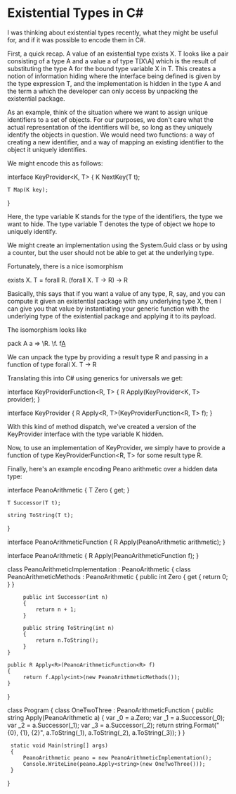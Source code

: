 # Existential Types in C#

I was thinking about existential types recently, what they might be useful for, and if it was possible to encode them in C#.

First, a quick recap. A value of an existential type exists X. T looks like a pair consisting of a type A and a value a of type T[X\A] which is the result of substituting the type A for the bound type variable X in T. This creates a notion of information hiding where the interface being defined is given by the type expression T, and the implementation is hidden in the type A and the term a which the developer can only access by unpacking the existential package.

As an example, think of the situation where we want to assign unique identifiers to a set of objects. For our purposes, we don't care what the actual representation of the identifiers will be, so long as they uniquely identify the objects in question. We would need two functions: a way of creating a new identifier, and a way of mapping an existing identifier to the object it uniquely identifies.

We might encode this as follows:

interface KeyProvider<K, T> 
{
    K NextKey(T t);

    T Map(K key);
}

Here, the type variable K stands for the type of the identifiers, the type we want to hide. The type variable T denotes the type of object we hope to uniquely identify.

We might create an implementation using the System.Guid class or by using a counter, but the user should not be able to get at the underlying type.

Fortunately, there is a nice isomorphism

exists X. T = forall R. (forall X. T -> R) -> R 

Basically, this says that if you want a value of any type, R, say, and you can compute it given an existential package with any underlying type X, then I can give you that value by instantiating your generic function with the underlying type of the existential package and applying it to its payload.

The isomorphism looks like

pack A a => \R. \f. f[A](a)

We can unpack the type by providing a result type R and passing in a function of type forall X. T -> R

Translating this into C# using generics for universals we get:

interface KeyProviderFunction<R, T>
{
    R Apply<K>(KeyProvider<K, T> provider);
}

interface KeyProvider<T>
{
    R Apply<R, T>(KeyProviderFunction<R, T> f);
}

With this kind of method dispatch, we've created a version of the KeyProvider interface with the type variable K hidden.

Now, to use an implementation of KeyProvider<T>, we simply have to provide a function of type KeyProviderFunction<R, T> for some result type R.

Finally, here's an example encoding Peano arithmetic over a hidden data type:

interface PeanoArithmetic<T>
{
    T Zero { get; }

    T Successor(T t);
 
    string ToString(T t);
}
 
interface PeanoArithmeticFunction<R>
{
     R Apply<T>(PeanoArithmetic<T> arithmetic);
}
 
interface PeanoArithmetic
{
     R Apply<R>(PeanoArithmeticFunction<R> f);
}
 
class PeanoArithmeticImplementation : PeanoArithmetic
{
    class PeanoArithmeticMethods : PeanoArithmetic<int>
    {
         public int Zero
         {
             get { return 0; }
         }
 
         public int Successor(int n)
         {
             return n + 1;
         }
 
         public string ToString(int n)
         {
             return n.ToString();
         }
    }
 
    public R Apply<R>(PeanoArithmeticFunction<R> f)
    {
         return f.Apply<int>(new PeanoArithmeticMethods());
    }
}
 
class Program
{
     class OneTwoThree : PeanoArithmeticFunction<string>
     {
         public string Apply<T>(PeanoArithmetic<T> a)
         {
             var _0 = a.Zero;
             var _1 = a.Successor(_0);
             var _2 = a.Successor(_1);
             var _3 = a.Successor(_2);
             return string.Format("{0}, {1}, {2}",
                 a.ToString(_1),
                 a.ToString(_2),
                 a.ToString(_3));
         }
     }
 
     static void Main(string[] args)
     {
         PeanoArithmetic peano = new PeanoArithmeticImplementation();
         Console.WriteLine(peano.Apply<string>(new OneTwoThree()));
     }
}